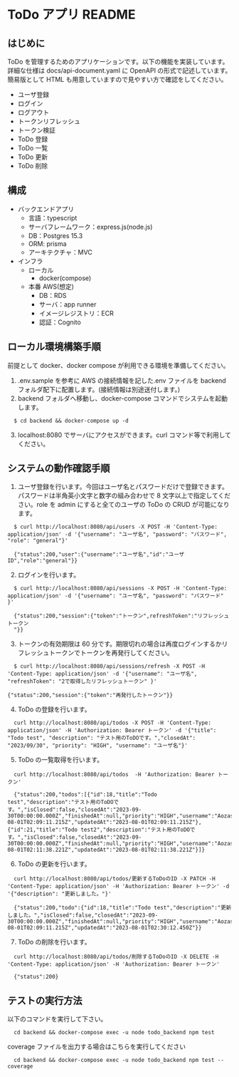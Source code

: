 # ToDo アプリ README

## はじめに

ToDo を管理するためのアプリケーションです。以下の機能を実装しています。  
詳細な仕様は docs/api-document.yaml に OpenAPI の形式で記述しています。
簡易版として HTML も用意していますので見やすい方で確認をしてください。

- ユーザ登録
- ログイン
- ログアウト
- トークンリフレッシュ
- トークン検証
- ToDo 登録
- ToDo 一覧
- ToDo 更新
- ToDo 削除

## 構成

- バックエンドアプリ
  - 言語：typescript
  - サーバフレームワーク：express.js(node.js)
  - DB：Postgres 15.3
  - ORM: prisma
  - アーキテクチャ：MVC
- インフラ
  - ローカル
    - docker(compose)
  - 本番 AWS(想定)
    - DB：RDS
    - サーバ：app runner
    - イメージレジストリ：ECR
    - 認証：Cognito

## ローカル環境構築手順

前提として docker、docker compose が利用できる環境を準備してください。

1. .env.sample を参考に AWS の接続情報を記した.env ファイルを backend フォルダ配下に配置します。(接続情報は別途送付します。)
2. backend フォルダへ移動し、docker-compose コマンドでシステムを起動します。

```
  $ cd backend && docker-compose up -d
```

3. localhost:8080 でサーバにアクセスができます。curl コマンド等で利用してください。

## システムの動作確認手順

1. ユーザ登録を行います。今回はユーザ名とパスワードだけで登録できます。パスワードは半角英小文字と数字の組み合わせで 8 文字以上で指定してください。role を admin にすると全てのユーザの ToDo の CRUD が可能になります。

```
  $ curl http://localhost:8080/api/users -X POST -H 'Content-Type: application/json' -d '{"username": "ユーザ名", "password": "パスワード", "role": "general"}'
```

```
  {"status":200,"user":{"username":"ユーザ名","id":"ユーザID","role":"general"}}
```

2. ログインを行います。

```
  $ curl http://localhost:8080/api/sessions -X POST -H 'Content-Type: application/json' -d '{"username": "ユーザ名", "password": "パスワード" }'
```

```
  {"status":200,"session":{"token":"トークン",refreshToken":"リフレッシュトークン
  "}}
```

3. トークンの有効期限は 60 分です。期限切れの場合は再度ログインするかリフレッシュトークンでトークンを再発行してください。

```
  $ curl http://localhost:8080/api/sessions/refresh -X POST -H 'Content-Type: application/json' -d '{"username": "ユーザ名", "refreshToken": "2で取得したリフレッシュトークン" }'
```

```
{"status":200,"session":{"token":"再発行したトークン"}}
```

4. ToDo の登録を行います。

```
  curl http://localhost:8080/api/todos -X POST -H 'Content-Type: application/json' -H 'Authorization: Bearer トークン' -d '{"title": "Todo test", "description": "テスト用のToDOです。","closedAt": "2023/09/30", "priority": "HIGH", "username": "ユーザ名"}'
```

5. ToDo の一覧取得を行います。

```
  curl http://localhost:8080/api/todos  -H 'Authorization: Bearer トークン'
```

```
  {"status":200,"todos":[{"id":18,"title":"Todo test","description":"テスト用のToDOです。","isClosed":false,"closedAt":"2023-09-30T00:00:00.000Z","finishedAt":null,"priority":"HIGH","username":"AozasaSeiya2","createdAt":"2023-08-01T02:09:11.215Z","updatedAt":"2023-08-01T02:09:11.215Z"},{"id":21,"title":"Todo test2","description":"テスト用のToDOです。","isClosed":false,"closedAt":"2023-09-30T00:00:00.000Z","finishedAt":null,"priority":"HIGH","username":"AozasaSeiya2","createdAt":"2023-08-01T02:11:38.221Z","updatedAt":"2023-08-01T02:11:38.221Z"}]}
```

6. ToDo の更新を行います。

```
  curl http://localhost:8080/api/todos/更新するToDoのID -X PATCH -H 'Content-Type: application/json' -H 'Authorization: Bearer トークン' -d '{"description": "更新しました。"}'
```

```
  {"status":200,"todo":{"id":18,"title":"Todo test","description":"更新しました。","isClosed":false,"closedAt":"2023-09-30T00:00:00.000Z","finishedAt":null,"priority":"HIGH","username":"AozasaSeiya2","createdAt":"2023-08-01T02:09:11.215Z","updatedAt":"2023-08-01T02:30:12.450Z"}}
```

7. ToDo の削除を行います。

```
  curl http://localhost:8080/api/todos/削除するToDoのID -X DELETE -H 'Content-Type: application/json' -H 'Authorization: Bearer トークン'
```

```
  {"status":200}
```

## テストの実行方法

以下のコマンドを実行して下さい。

```
  cd backend && docker-compose exec -u node todo_backend npm test
```

coverage ファイルを出力する場合はこちらを実行してください

```
  cd backend && docker-compose exec -u node todo_backend npm test --coverage
```
